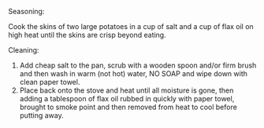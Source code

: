 Seasoning:

Cook the skins of two large potatoes in a cup of salt and a cup of flax oil on high heat until the skins are crisp beyond eating.


Cleaning:

1. Add cheap salt to the pan, scrub with a wooden spoon and/or firm brush and then wash in warm (not hot) water, NO SOAP and wipe down with clean paper towel.
1. Place back onto the stove and heat until all moisture is gone, then adding a tablespoon of flax oil rubbed in quickly with paper towel, brought to smoke point and then removed from heat to cool before putting away.
